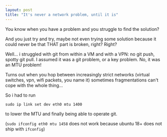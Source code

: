 ```yaml
---
layout: post
title: "It's never a network problem, until it is"
---
```


You know when you have a problem and you struggle to find the solution?

And you just try and try, maybe not even trying some solution because it could never be that THAT part is broken, right? Right?

Well... i struggled with git from within a VM and with a VPN: no git push, spotty git pull. I assumed it was a git problem, or a key problem. No, it was an MTU problem!

Turns out when you hop between increasingly strict networks (virtual switches, vpn, wifi packets, you name it) sometimes fragmentations can't cope with the whole thing...

So i had to run

```
sudo ip link set dev eth0 mtu 1400
```
to lower the MTU and finally being able to operate git.

(`sudo ifconfig eth0 mtu 1458` does not work because ubuntu 18+ does not ship with `ifconfig`)

